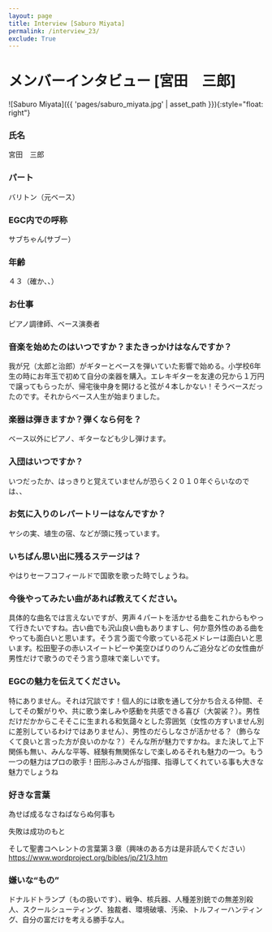 ```yaml
---
layout: page
title: Interview [Saburo Miyata]
permalink: /interview_23/
exclude: True
---
```


# メンバーインタビュー [宮田　三郎]

![Saburo Miyata]({{ 'pages/saburo_miyata.jpg' | asset_path }}){:style="float: right"}

### 氏名

宮田　三郎

### パート

バリトン（元ベース）

### EGC内での呼称

サブちゃん(サブー）

### 年齢

４３（確か、、）

### お仕事

ピアノ調律師、ベース演奏者

### 音楽を始めたのはいつですか？またきっかけはなんですか？

我が兄（太郎と治郎）がギターとベースを弾いていた影響で始める。小学校6年生の時にお年玉で初めて自分の楽器を購入。エレキギターを友達の兄から１万円で譲ってもらったが、帰宅後中身を開けると弦が４本しかない！そうベースだったのです。それからベース人生が始まりました。

### 楽器は弾きますか？弾くなら何を？

ベース以外にピアノ、ギターなども少し弾けます。

### 入団はいつですか？

いつだったか、はっきりと覚えていませんが恐らく２０１０年ぐらいなのでは、、

### お気に入りのレパートリーはなんですか？

ヤシの実、埴生の宿、などが頭に残っています。

### いちばん思い出に残るステージは？

やはりセーフコフィールドで国歌を歌った時でしょうね。

### 今後やってみたい曲があれば教えてください。

具体的な曲名では言えないですが、男声４パートを活かせる曲をこれからもやって行きたいですね。古い曲でも沢山良い曲もありますし、何か意外性のある曲をやっても面白いと思います。そう言う面で今歌っている花メドレーは面白いと思います。松田聖子の赤いスイートピーや美空ひばりのりんご追分などの女性曲が男性だけで歌うのでそう言う意味で楽しいです。

### EGCの魅力を伝えてください。

特にありません。それは冗談です！個人的には歌を通して分かち合える仲間、そしてその繋がりや、共に歌う楽しみや感動を共感できる喜び（大袈裟？）。男性だけだかからこそそこに生まれる和気藹々とした雰囲気（女性の方すいません別に差別しているわけではありません）、男性のだらしなさが活かせる？（飾らなくて良いと言った方が良いのかな？）そんな所が魅力ですかね。また決して上下関係も無い、みんな平等、経験有無関係なしで楽しめるそれも魅力の一つ。もう一つの魅力はプロの歌手！田形ふみさんが指揮、指導してくれている事も大きな魅力でしょうね

### 好きな言葉

為せば成るなさねばならぬ何事も

失敗は成功のもと

そして聖書コヘレントの言葉第３章（興味のある方は是非読んでください）https://www.wordproject.org/bibles/jp/21/3.htm

### 嫌いな“もの”

ドナルドトランプ（もの扱いです）、戦争、核兵器、人種差別銃での無差別殺人、スクールシューティング、独裁者、環境破壊、汚染、トルフィーハンティング、自分の富だけを考える勝手な人。
